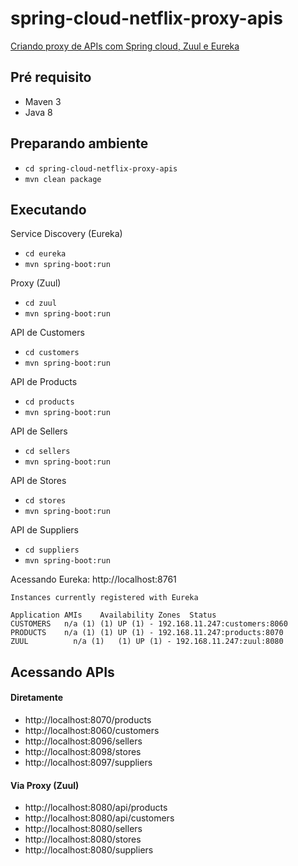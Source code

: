 # spring-cloud-netflix-proxy-apis
[Criando proxy de APIs com Spring cloud, Zuul e Eureka](https://wp.me/p5RSbg-kW)

## Pré requisito
- Maven 3
- Java 8

## Preparando ambiente

- ```cd spring-cloud-netflix-proxy-apis```
- ```mvn clean package```

## Executando 

Service Discovery (Eureka)
- ```cd eureka```
- ```mvn spring-boot:run```

Proxy (Zuul)
- ```cd zuul```
- ```mvn spring-boot:run```

API de Customers
- ```cd customers```
- ```mvn spring-boot:run```

API de Products
- ```cd products```
- ```mvn spring-boot:run```

API de Sellers
- ```cd sellers```
- ```mvn spring-boot:run```

API de Stores
- ```cd stores```
- ```mvn spring-boot:run```

API de Suppliers
- ```cd suppliers```
- ```mvn spring-boot:run```

Acessando Eureka: http://localhost:8761
````
Instances currently registered with Eureka

Application	AMIs	Availability Zones	Status
CUSTOMERS	n/a (1)	(1)	UP (1) - 192.168.11.247:customers:8060
PRODUCTS	n/a (1)	(1)	UP (1) - 192.168.11.247:products:8070
ZUUL	      n/a (1)	(1)	UP (1) - 192.168.11.247:zuul:8080
````

## Acessando APIs

#### Diretamente
- http://localhost:8070/products
- http://localhost:8060/customers
- http://localhost:8096/sellers
- http://localhost:8098/stores
- http://localhost:8097/suppliers

#### Via Proxy (Zuul)
- http://localhost:8080/api/products
- http://localhost:8080/api/customers
- http://localhost:8080/sellers
- http://localhost:8080/stores
- http://localhost:8080/suppliers

